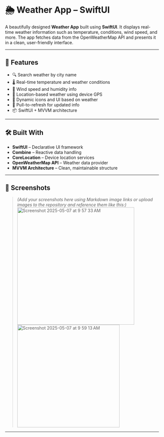 # 🌦️ Weather App – SwiftUI

A beautifully designed **Weather App** built using **SwiftUI**. It displays real-time weather information such as temperature, conditions, wind speed, and more. The app fetches data from the OpenWeatherMap API and presents it in a clean, user-friendly interface.

---

## 📱 Features

- 🔍 Search weather by city name  
- 🌡️ Real-time temperature and weather conditions  
- 💨 Wind speed and humidity info  
- 🧭 Location-based weather using device GPS  
- 🌅 Dynamic icons and UI based on weather  
- 🔄 Pull-to-refresh for updated info  
- 📦 SwiftUI + MVVM architecture

---

## 🛠️ Built With

- **SwiftUI** – Declarative UI framework  
- **Combine** – Reactive data handling  
- **CoreLocation** – Device location services  
- **OpenWeatherMap API** – Weather data provider  
- **MVVM Architecture** – Clean, maintainable structure

---

## 📸 Screenshots

> *(Add your screenshots here using Markdown image links or upload images to the repository and reference them like this:)*  
> <img width="383" alt="Screenshot 2025-05-07 at 9 57 33 AM" src="https://github.com/user-attachments/assets/3e725e32-5481-4223-94dc-c9e917640769" />
> <img width="335" alt="Screenshot 2025-05-07 at 9 59 13 AM" src="https://github.com/user-attachments/assets/361b149e-ffcd-4be4-ac68-6838e3c31395" />


---



